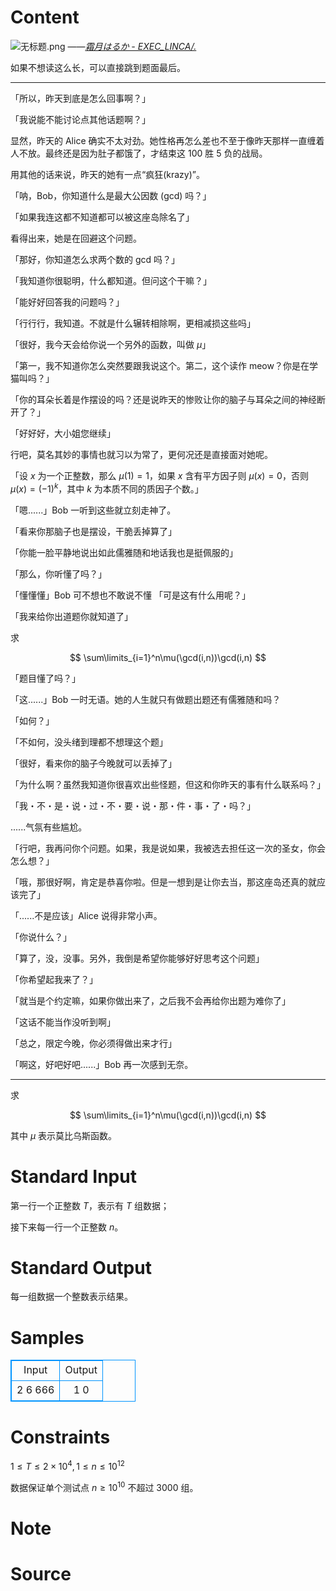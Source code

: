 
# Content

![无标题.png](/source/lutece/was-yant-gagis-chs-hymmnos-mea/img/aHR0cHM6Ly9pLmxvbGkubmV0LzIwMjAvMDYvMTMvTkNxZ0xqTXdSNnJZeGl2LnBuZw==.png)
——*[霜月はるか - EXEC_LINCA/.](https://music.163.com/#/song?id=28524291)*

如果不想读这么长，可以直接跳到题面最后。

---

「所以，昨天到底是怎么回事啊？」

「我说能不能讨论点其他话题啊？」

显然，昨天的 Alice 确实不太对劲。她性格再怎么差也不至于像昨天那样一直缠着人不放。最终还是因为肚子都饿了，才结束这 100 胜 5 负的战局。

用其他的话来说，昨天的她有一点“疯狂(krazy)”。

「呐，Bob，你知道什么是最大公因数 (gcd) 吗？」

「如果我连这都不知道都可以被这座岛除名了」

看得出来，她是在回避这个问题。

「那好，你知道怎么求两个数的 gcd 吗？」

「我知道你很聪明，什么都知道。但问这个干嘛？」

「能好好回答我的问题吗？」

「行行行，我知道。不就是什么辗转相除啊，更相减损这些吗」

「很好，我今天会给你说一个另外的函数，叫做 $\mu$」

「第一，我不知道你怎么突然要跟我说这个。第二，这个读作 meow？你是在学猫叫吗？」

「你的耳朵长着是作摆设的吗？还是说昨天的惨败让你的脑子与耳朵之间的神经断开了？」

「好好好，大小姐您继续」

行吧，莫名其妙的事情也就习以为常了，更何况还是直接面对她呢。

「设 $x$ 为一个正整数，那么 $\mu(1)=1$，如果 $x$ 含有平方因子则 $\mu(x)=0$，否则 $\mu(x)=(-1)^k$，其中 $k$ 为本质不同的质因子个数。」

「嗯......」Bob 一听到这些就立刻走神了。

「看来你那脑子也是摆设，干脆丢掉算了」

「你能一脸平静地说出如此儒雅随和地话我也是挺佩服的」

「那么，你听懂了吗？」

「懂懂懂」Bob 可不想也不敢说不懂 「可是这有什么用呢？」

「我来给你出道题你就知道了」

求

$$
\sum\limits_{i=1}^n\mu(\gcd(i,n))\gcd(i,n)
$$

「题目懂了吗？」

「这......」Bob 一时无语。她的人生就只有做题出题还有儒雅随和吗？

「如何？」

「不如何，没头绪到理都不想理这个题」

「很好，看来你的脑子今晚就可以丢掉了」

「为什么啊？虽然我知道你很喜欢出些怪题，但这和你昨天的事有什么联系吗？」

「我・不・是・说・过・不・要・说・那・件・事・了・吗？」

......气氛有些尴尬。

「行吧，我再问你个问题。如果，我是说如果，我被选去担任这一次的圣女，你会怎么想？」

「哦，那很好啊，肯定是恭喜你啦。但是一想到是让你去当，那这座岛还真的就应该完了」

「......不是应该」Alice 说得非常小声。

「你说什么？」

「算了，没，没事。另外，我倒是希望你能够好好思考这个问题」

「你希望起我来了？」

「就当是个约定嘛，如果你做出来了，之后我不会再给你出题为难你了」

「这话不能当作没听到啊」

「总之，限定今晚，你必须得做出来才行」

「啊这，好吧好吧......」Bob 再一次感到无奈。

---
求

$$
\sum\limits_{i=1}^n\mu(\gcd(i,n))\gcd(i,n)
$$

其中 $\mu$ 表示莫比乌斯函数。

# Standard Input

第一行一个正整数 $T$，表示有 $T$ 组数据；

接下来每一行一个正整数 $n$。

# Standard Output

每一组数据一个整数表示结果。

# Samples

<style>
        table,table tr th, table tr td { border:1px solid #0094ff; }
        table { width: 200px; min-height: 25px; line-height: 25px; text-align: center; border-collapse: collapse;}   
    </style>
<table>
	<tr>
		<td>Input</td>
		<td>Output</td>
	</tr>
<tr><td>2
6
666</td><td>1
0</td></tr></table>


# Constraints

$1\le T \le 2\times 10^4,1\le n \le 10^{12}$

数据保证单个测试点 $n\ge 10^{10}$ 不超过 $3000$ 组。

# Note



# Source


